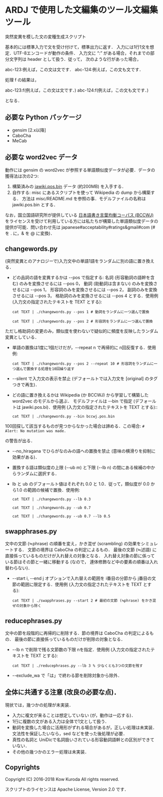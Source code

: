 # ARDJ で使用した文編集のツール文編集ツール
突然変異を模した文の変種生成スクリプト

基本的には標準入力で文を受け付けて，標準出力に返す．
入力には1行1文を想定．UTF-8エンコードが動作の条件．
入力文に “:” がある場合，それまでの部分文字列は header として扱う．従って，
次のような行があった場合，

abc-123:例えば，この文は文です．
abc-124:例えば，この文も文です．

処理 f の結果は，

abc-123:f(例えば，この文は文です．)
abc-124:f(例えば，この文も文です．)

となる．


## 必要な Python パッケージ
- gensim [2.x以降]
- CaboCha
- MeCab

## 必要な word2vec データ
動作には gensim の word2vec が参照する単語類似度データが必要．データの獲得法は次の2つ:

1. 構築済みの [jawiki.pos.bin](https://www.dropbox.com/s/h9hy87hjqn5v3xj/jawiki.pos.bin?dl=1) データ (約200MB) を入手する．
2. 自作する: misc にあるスクリプトを使って Wikipedia の dump から構築する．
方法は misc/README.md を参照の事．モデルファイルの名称は jawiki.pos.bin とする．

なお，国立国語研究所が提供している [日本語書き言葉均衡コーパス (BCCWJ)](http://pj.ninjal.ac.jp/corpus_center/bccwj/) をライセンスを受けて利用している方には私たちが構築した単語類似度データの提供が可能．問い合わせ先は japanese#acceptability#ratings&gmail#com (# を . に，& を @ に変換)．

## changewords.py
(突然変異とのアナロジーで)入力文中の単語1語をランダムに別の語に置き換える．

- どの品詞の語を変異するかは --pos で指定する:
名詞 (形容動詞の語幹を含む) のみを変換させるには --pos 0，
動詞 (助動詞は含まない) のみを変換させるには --pos 1，
形容詞のみを変換させるには --pos 2，
副詞のみを変換させるには --pos 3，
格助詞のみを変換させるには --pos 4 とする．使用例 (入力文の指定されたテキストを TEXT とする):

    ```
    cat TEXT | ./changewords.py --pos 1 # 動詞をランダムに一つ選んで置換
    ```
    ```
    cat TEXT | ./changewords.py --pos 2 # 形容詞をランダムに一つ選んで置換
    ```

ただし格助詞の変更のみ，類似度を使わないで疑似的に頻度を反映したランダム変異としている．

- 単語の置換は1度に1個だけだが，--repeat n で再帰的に n回反復する．使用例:

    ```
    cat TEXT | ./changewords.py --pos 2 --repeat 10 # 形容詞をランダムに一つ選んで置換する処理を10回繰り返す
    ```

- --silent で入力文の表示を禁止 (デフォールトでは入力文を [original] のタグつきで再生)．

- どの語に置き換えるかは Wikipedia (か BCCWJ) から学習して構築した word2vec のモデルから選ぶ．
モデルファイルは --bin で指定 (デフォールトは jawiki.pos.bi)．使用例 (入力文の指定されたテキストを TEXT とする)::

    ```
    cat TEXT | ./changewords.py --bin bccwj.pos.bin
    ```

100回探して該当するものが見つからなかった場合は諦める．この場合:
    ```
    # Alert: No mutation was made.
    ```

の警告が出る．

- --no_hiragana でひらがなのみの語への置換を禁止 (意味の横滑りを抑制に効果がある)．
- 置換する語は類似度の上限 (--ub m) と下限 (--lb n) の間にある候補の中からランダムに選択する．
- lb と ub のデフォールト値はそれぞれ 0.0 と 1.0．従って，類似度が 0.0 から1.0 の範囲の候補で置換．使用例:

    ```
    cat TEXT | ./changewords.py --lb 0.3
    ```
    ```
    cat TEXT | ./changewords.py --ub 0.7
    ```
    ```
    cat TEXT | ./changewords.py --ub 0.7 --lb 0.5
    ```

## swapphrases.py
文中の文節 (≒phrase) の順番を変え，かき混ぜ (scrambling) の効果をシミュレートする．
文節の境界は CaboCha の判定によるもの．
最後の文節 (≒述語) に直接係っているものだけが入れ替えの対象となる．
入れ替え対象の節に係っている節はその節と一緒に移動する (なので，
連体修飾など中の要素の順番は入れ替わらない)．

- --start i, --end j オプションで入れ替えの範囲を i番目の分節から j番目の文節の範囲に限定する．使用例 (入力文の指定されたテキストを TEXT とする):

    ```
    cat TEXT | ./swapphrases.py --start 2 # 最初の文節 (≒phrase) をかき混ぜの対象から除く
    ```

## reducephrases.py
文中の節を段階的に再帰的に削除する．節の境界は CaboCha の判定によるもの．
最後の節に直接係っているものだけが削除の対象となる．

- --lb n で削除で残る文節数の下限 nを指定．使用例 (入力文の指定されたテキストを TEXT とする):

    ```
    cat TEXT | ./reducephrases.py --lb 3 % 少なくとも3つの文節を残す
    ```

- --exclude_wa で「は」で終わる節を削除対象から除外．


## 全体に共通する注意 (改良の必要な点)．
現状では，幾つかの処理が未実装．

- 入力に複文が来ることは想定していない (が，動作は一応する)．
- 1行に複数の文がある入力は全体で1文として扱う．
- 動詞を変換した場合に活用形がずれる場合があるが，正しい処理は未実装．
文法性を保証したいなら，sed などを使った後処理が必要．
- 真性の名詞と UniDicで名詞扱いされている形容動詞語幹との区別ができていない．
- その他の幾つかのエラー処理は未実装．

## Copyrights
Copyright (C) 2016-2018 Kow Kuroda All rights reserved.

スクリプトのライセンスは Apache License, Version 2.0 です．
